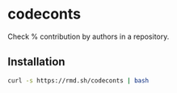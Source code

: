 # codeconts

Check % contribution by authors in a repository.

## Installation

```bash
curl -s https://rmd.sh/codeconts | bash
```

